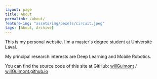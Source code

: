 ```yaml
---
layout: page
title: About
permalink: /about/
feature-img: "assets/img/pexels/circuit.jpeg"
tags: [About, Archive]
---
```


<!-- TODO add more content here -->
This is my personal website. I'm a master's degree student at Université Laval.

My principal research interests are Deep Learning and Mobile Robotics.

You can find the source code of this site at GitHub:
[willGuimont][will] /
[willGuimont.github.io](https://github.com/willGuimont/willGuimont.github.io)


[will]: https://github.com/willGuimont

 

